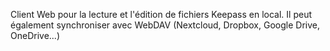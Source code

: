 Client Web pour la lecture et l'édition de fichiers Keepass en local. Il peut également synchroniser avec WebDAV (Nextcloud, Dropbox, Google Drive, OneDrive...)
